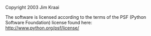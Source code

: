 Copyright 2003 Jim Kraai

The software is licensed according to the terms of the PSF (Python Software Foundation) license found here: http://www.python.org/psf/license/